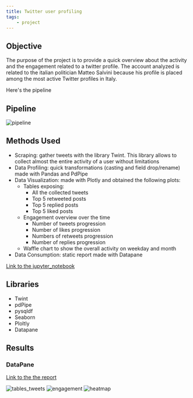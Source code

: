 ```yaml
---
title: Twitter user profiling
tags:
    - project
---
```


## Objective
The purpose of the project is to provide a quick overview about the activity and the engagement related to a twitter profile. The account analyzed is related to the italian politician Matteo Salvini because his profile is placed among the most active Twitter profiles in Italy.

Here's the pipeline

## Pipeline

![pipeline](/img/pipeline_user_twitter.PNG)

## Methods Used

* Scraping: gather tweets with the library Twint. This library allows to collect almost the entire activity of a user without limitations
* Data Profiling: quick transformations (casting and field drop/rename) made with Pandas and PdPipe
* Data Visualization: made with Plotly and obtained the following plots:
  * Tables exposing:
      * All the collected tweets
      * Top 5 retweeted posts
      * Top 5 replied posts
      * Top 5 liked posts
  * Engagement overview over the time
      * Number of tweets progression
      * Number of likes progression
      * Numbers of retweets progression
      * Number of replies progression
  * Waffle chart to show the overall activity on weekday and month 
* Data Consumption: static report made with Datapane

[Link to the jupyter_notebook](https://colab.research.google.com/drive/1zTEQUdC5gWU8osT17VQ3hw9jSJsJQHI7?usp=sharing)

## Libraries

* Twint
* pdPipe
* pysqldf
* Seaborn
* Ploltly
* Datapane

## Results
### DataPane
[Link to the the report](https://datapane.com/u/airaghidavide/reports/M7bQbw3/twitter-profile-report-matteo-salvini/)

![tables_tweets](/img/tables_tweets.PNG)
![engagement](/img/engagement.PNG)
![heatmap](/img/heatmap.PNG)
